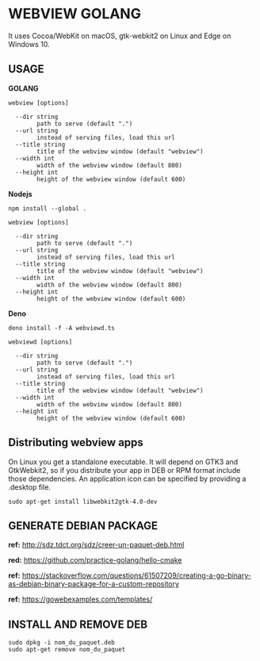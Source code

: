 # WEBVIEW GOLANG

It uses Cocoa/WebKit on macOS, gtk-webkit2 on Linux and Edge on Windows 10.

## USAGE

**GOLANG**

```
webview [options]

  --dir string
        path to serve (default ".")
  --url string
        instead of serving files, load this url
  --title string
        title of the webview window (default "webview")
  --width int
        width of the webview window (default 800)
  --height int
        height of the webview window (default 600)
```

**Nodejs**

```
npm install --global .
```

```
webview [options]

  --dir string
        path to serve (default ".")
  --url string
        instead of serving files, load this url
  --title string
        title of the webview window (default "webview")
  --width int
        width of the webview window (default 800)
  --height int
        height of the webview window (default 600)
```

**Deno**

```
deno install -f -A webviewd.ts
```

```
webviewd [options]

  --dir string
        path to serve (default ".")
  --url string
        instead of serving files, load this url
  --title string
        title of the webview window (default "webview")
  --width int
        width of the webview window (default 800)
  --height int
        height of the webview window (default 600)
```

## Distributing webview apps

On Linux you get a standalone executable. It will depend on GTK3 and GtkWebkit2,
so if you distribute your app in DEB or RPM format include those dependencies.
An application icon can be specified by providing a .desktop file.

```linux
sudo apt-get install libwebkit2gtk-4.0-dev
```

## GENERATE DEBIAN PACKAGE

**ref:** http://sdz.tdct.org/sdz/creer-un-paquet-deb.html

**red:** https://github.com/practice-golang/hello-cmake

**ref:**
https://stackoverflow.com/questions/61507209/creating-a-go-binary-as-debian-binary-package-for-a-custom-repository

**ref:** https://gowebexamples.com/templates/

## INSTALL AND REMOVE DEB

```
sudo dpkg -i nom_du_paquet.deb
sudo apt-get remove nom_du_paquet
```

